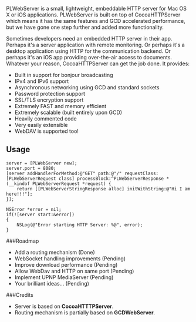 PLWebServer is a small, lightweight, embeddable HTTP server for Mac OS X or iOS applications. PLWebServer is built on top of CocoaHTTPServer which means it has the same features and GCD accelerated performance, but we have gone one step further and added more functionality.  

Sometimes developers need an embedded HTTP server in their app. Perhaps it's a server application with remote monitoring. Or perhaps it's a desktop application using HTTP for the communication backend. Or perhaps it's an iOS app providing over-the-air access to documents. Whatever your reason, CocoaHTTPServer can get the job done. It provides:

-   Built in support for bonjour broadcasting
-   IPv4 and IPv6 support
-   Asynchronous networking using GCD and standard sockets
-   Password protection support
-   SSL/TLS encryption support
-   Extremely FAST and memory efficient
-   Extremely scalable (built entirely upon GCD)
-   Heavily commented code
-   Very easily extensible
-   WebDAV is supported too!


## Usage
```
server = [PLWebServer new];
server.port = 8080;
[server addHandlerForMethod:@"GET" path:@"/" requestClass:[PLWebServerRequest class] processBlock:^PLWebServerResponse *(__kindof PLWebServerRequest *request) {
    return [[PLWebServerStringResponse alloc] initWithString:@"Hi I am here!!!"];
}];

NSError *error = nil;
if(![server start:&error])
{
    NSLog(@"Error starting HTTP Server: %@", error);
}
```

###Roadmap
-   Add a routing mechanism (Done)
-   WebSocket handling improvements (Pending)
-   Improve download performance (Pending) 
-   Allow WebDav and HTTP on same port (Pending)
-   Implement UPNP MediaServer (Pending)
-   Your brilliant ideas... (Pending)


###Credits
- Server is based on **CocoaHTTTPServer**.
- Routing mechanism is partially based on **GCDWebServer**.

